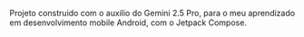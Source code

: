 Projeto construido com o auxilio do Gemini 2.5 Pro, para o meu aprendizado em desenvolvimento 
mobile Android, com o Jetpack Compose.